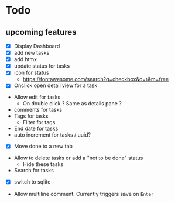 # Todo

## upcoming features
- [x] Display Dashboard
- [x] add new tasks
- [x] add htmx
- [x] update status for tasks
- [x] icon for status
  - https://fontawesome.com/search?q=checkbox&o=r&m=free
- [x] Onclick open detail view for a task
- Allow edit for tasks
  - On double click ? Same as details pane ? 
- comments for tasks
- Tags for tasks
  - Filter for tags
- End date for tasks
- auto increment for tasks / uuid? 
- [x] Move done to a new tab
- Allow to delete tasks or add a "not to be done" status
  - Hide these tasks
- Search for tasks
- [x] switch to sqlite
- Allow multiline comment. Currently triggers save on `Enter`